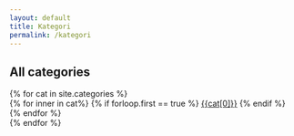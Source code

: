 ```yaml
---
layout: default
title: Kategori
permalink: /kategori
---
```


<section class="small-intro">
  <div class="container">
    <h2>
      All categories
    </h2>
  </div>
</section>
<section class="">
    {% for cat in site.categories %}
  <nav class="flex flex-wrap items-center">
        {% for inner in cat%} {% if forloop.first == true %}
          <a class="p-2" href="/categories/{{cat[0]}}">{{cat[0]}}</a>
        {% endif %} {% endfor %}
  </nav>
      {% endfor %}
</section>

